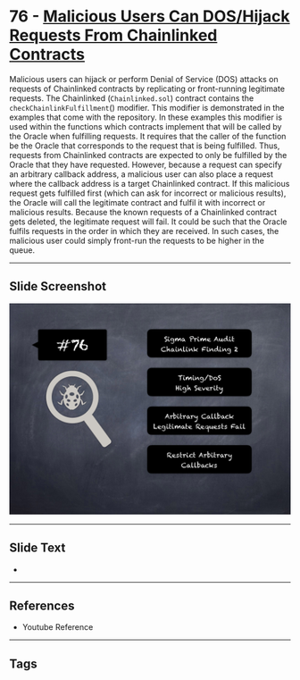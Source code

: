 
# 76 - [Malicious Users Can DOS/Hijack Requests From Chainlinked Contracts](./Malicious%20Users%20Can%20DOS/Hijack%20Requests%20From%20Chainlinked%20Contracts.md)

 Malicious users can hijack or perform Denial of Service (DOS) attacks on requests of Chainlinked contracts by replicating or front-running legitimate requests. The Chainlinked (`Chainlinked.sol`) contract contains the `checkChainlinkFulfillment`() modifier. This modifier is demonstrated in the examples that come with the repository. In these examples this modifier is used within the functions which contracts implement that will be called by the Oracle when fulfilling requests. It requires that the caller of the function be the Oracle that corresponds to the request that is being fulfilled. Thus, requests from Chainlinked contracts are expected to only be fulfilled by the Oracle that they have requested. However, because a request can specify an arbitrary callback address, a malicious user can also place a request where the callback address is a target Chainlinked contract. If this malicious request gets fulfilled first (which can ask for incorrect or malicious results), the Oracle will call the legitimate contract and fulfil it with incorrect or malicious results. Because the known requests of a Chainlinked contract gets deleted, the legitimate request will fail. It could be such that the Oracle fulfils requests in the order in which they are received. In such cases, the malicious user could simply front-run the requests to be higher in the queue.


___
## Slide Screenshot
![076.png](../../images/7.%20Audit%20Findings%20101/076.png)
___
## Slide Text
- 
___
## References
- Youtube Reference
___
## Tags
